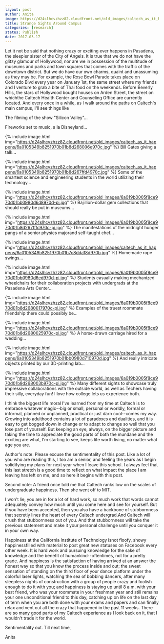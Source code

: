 ```yaml
---
layout: post
author: Anita
image: https://d24slhcvzhzz82.cloudfront.net/old_images/caltech_as_it_happens/6a0105349b8251970b01b8d267f85f970c.jpg
title: Strange Sights Around Campus
categories: [research]
status: Publish
date: 2017-03-17
---
```



Let it not be said that nothing crazy or exciting ever happens in Pasadena, the sleepier sister of the City of Angels. It is true that we do not have the glitzy glamour of Hollywood, nor are we in possession of the multitude of museums and parks and town squares that comes with the traffic of the downtown district. But we do have our own charms, quaint and unassuming as they may be. For example, the Rose Bowl Parade takes place on Colorado Blvd every year on January 1st, the same street where my friends and I venture to grab a bite of Thai food on the weekends. Before Beverly Hills, the stars of Hollywood bought houses on Arden Street, the street on whichthe Caltech Health Center and Counseling Office are currently located. And every once in a while, as I walk around the paths on Caltech's main campus, I'll see things like

The filming of the show "Silicon Valley"...

Fireworks set to music, a la Disneyland...


{% include image.html img="https://d24slhcvzhzz82.cloudfront.net/old_images/caltech_as_it_happens/6a0105349b8251970b01b8d268006e970c.jpg" %}
Bill Gates giving a talk...


{% include image.html img="https://d24slhcvzhzz82.cloudfront.net/old_images/caltech_as_it_happens/6a0105349b8251970b01b8d267ffd4970c.jpg" %}
Some of the smartest science and engineering students in the world utilizing their technology...


{% include image.html img="https://d24slhcvzhzz82.cloudfront.net/old_images/6a019b0005f8ce970d01bb0980d6d8970d-pi.jpg" %}
Bajillion-dollar gem collections that should really be put in museums...


{% include image.html img="https://d24slhcvzhzz82.cloudfront.net/old_images/6a019b0005f8ce970d01b8d267fffc970c-pi.jpg" %}
The manifestations of the midnight hunger pangs of a senior physics majorand self-taught chef...


{% include image.html img="https://d24slhcvzhzz82.cloudfront.net/old_images/caltech_as_it_happens/6a0105349b8251970b01b7c8dda18d970b.jpg" %}
Homemade rope swings...


{% include image.html img="https://d24slhcvzhzz82.cloudfront.net/old_images/6a019b0005f8ce970d01bb0980d6ed970d-pi.jpg" %}
Students casually making mechanized wheelchairs for their collaboration projects with undergrads at the Pasadena Arts Center...


{% include image.html img="https://d24slhcvzhzz82.cloudfront.net/old_images/6a019b0005f8ce970d01b8d2680017970c-pi.jpg" %}
Examples of the truest roommate friendship there could possibly be...


{% include image.html img="https://d24slhcvzhzz82.cloudfront.net/old_images/6a019b0005f8ce970d01b8d2680025970c-pi.jpg" %}
A horse-drawn carriage hired for a wedding...


{% include image.html img="https://d24slhcvzhzz82.cloudfront.net/old_images/caltech_as_it_happens/6a0105349b8251970b01bb0980d710970d.jpg" %}
And really intricate objects printed by our 3D-printing lab...


{% include image.html img="https://d24slhcvzhzz82.cloudfront.net/old_images/6a019b0005f8ce970d01b8d268003b970c-pi.jpg" %}
Many different sights to showcase truly impressive collaborations with the outside world, as well as Techers having their silly, everyday fun! I love how college lets us experience both.

I think the biggest life moral I've learned from my time at Caltech is to embrace whatever magic--big or small, personal or worldly, formal or informal, planned or unplanned, practical or just darn cool--comes my way. Growing into adulthood contains a lot of paradoxes and dualities, and it is easy to get bogged down in change or to adapt to change so well that you lose part of yourself. But keeping an eye, always, on the bigger picture and taking the time to appreciate the good parts of both the mundane and the exciting are what, I'm starting to see, keeps life worth living, no matter what age you are.

Author's note: Please excuse the sentimentality of this post. Like a lot of you who are reading this, I too am a senior, and feeling the years as I begin solidifying my plans for next year when I leave this school. I always feel that this last stretch is a good time to reflect on what impact the place I am leaving has left on me, and so here it begins with this post.

Second note: A friend once told me that Caltech ranks low on the scales of undergraduate happiness. Then she went off to MIT.

I won't lie, you are in for a lot of hard work, so much work that words cannot adequately convey how much until you come here and see for yourself. But if you have been accepted, then you also have a backbone of stubbornness that secretly lines the heart of every Caltech undergrad.And Caltech will crush that stubbornness out of you. And that stubbornness will take the previous statement and make it your personal challenge until you conquer it in your own way.

Happiness at the California Institute of Technology isnot floofy, showy happinessfilled with material to post great new statuses on Facebook every other week. It is hard work and pursuing knowledge for the sake of knowledge and the benefit of humankind--oftentimes, not for a pretty grade. And happiness is the satisfaction of having arrived at an answer the honest way so that you know the process inside and out; the sweet sensation of standing on the third floor of your dance platform under the colorful laser lights, watching the sea of bobbing dancers, after many sleepless nights of construction with a group of people crazy and foolish enough to do it with you; and happiness is staying up until 8 a.m. with your best friend, who was your roommate in your freshman year and still remains your one unconditional friend to this day, catching up on life on the last day of term when you are both done with your exams and papers and can finally relax and vent out all the crazy that happened in the past 11 weeks. There are so many good parts of my Caltech experience as I look back on it, that I wouldn't trade it for the world.

Sentimentality out. Till next time,

Anita

